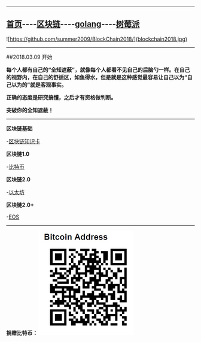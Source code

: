 -------


[首页](https://summer2009.github.io/BlockChain2018/)----[区块链](https://summer2009.github.io/BlockChain2018/)----[golang](https://summer2009.github.io/BlockChain2018/)----[树莓派](https://summer2009.github.io/wisdomdo/info_raspi.html)
----

![https://github.com/summer2009/BlockChain2018/](blockchain2018.jpg) 

--------------

##2018.03.09 开始

**每个人都有自己的“全知遮蔽”，就像每个人都看不见自己的后脑勺一样。在自己的视野内，在自己的舒适区，如鱼得水，但是就是这种感觉最容易让自己以为“自己以为的”就是客观事实。**

**正确的态度是研究搞懂，之后才有资格做判断。**

**突破你的全知遮蔽！**

----

**区块链基础**

  -[区块链知识卡](bc_card.md)

**区块链1.0**

-[比特币](http://www.bitcoin.org)
    
**区块链2.0**

-[以太坊](http://www.ethfans.org)

**区块链2.0+**

-[EOS](http://www.eos.org)

-----


**捐赠比特币：**![捐赠](denote_btc.jpg)
